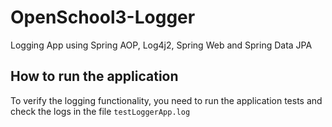 # OpenSchool3-Logger
Logging App using Spring AOP, Log4j2, Spring Web and Spring Data JPA

## How to run the application
To verify the logging functionality, you need to run the application tests and check the logs in the file 
`
testLoggerApp.log
`
